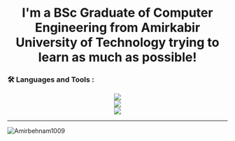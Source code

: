 <h1 align="center"Greetings 👋
<h3 align="center">I'm a BSc Graduate of Computer Engineering from Amirkabir University of Technology trying to learn as much as possible!</h3>


### :hammer_and_wrench: Languages and Tools :


<p align="center">
  <a href="https://skillicons.dev">
    <img src="https://skillicons.dev/icons?i=tensorflow,sklearn,python,c,java,cpp,js,html,css" /><br>
    <img src="https://skillicons.dev/icons?i=mongodb,mysql,sqlite,arduino,prometheus,selenium,gamemakerstudio" /><br>
    <img src="https://skillicons.dev/icons?i=vscode,windows,gmail,github,git,latex" />
  </a>
</p>
 
---

<!--
**Amirbehnam1009/Amirbehnam1009** is a ✨ _special_ ✨ repository because its `README.md` (this file) appears on your GitHub profile.

Here are some ideas to get you started:

- 🔭 I’m currently working on ...
- 🌱 I’m currently learning ...
- 👯 I’m looking to collaborate on ...
- 🤔 I’m looking for help with ...
- 💬 Ask me about ...
- 📫 How to reach me: ...
- 😄 Pronouns: ...
- ⚡ Fun fact: ...
-->

<p><img align="left" src="https://github-readme-stats.vercel.app/api/top-langs?username=Amirbehnam1009&show_icons=true&locale=en&layout=compact" alt="Amirbehnam1009" /></p>
